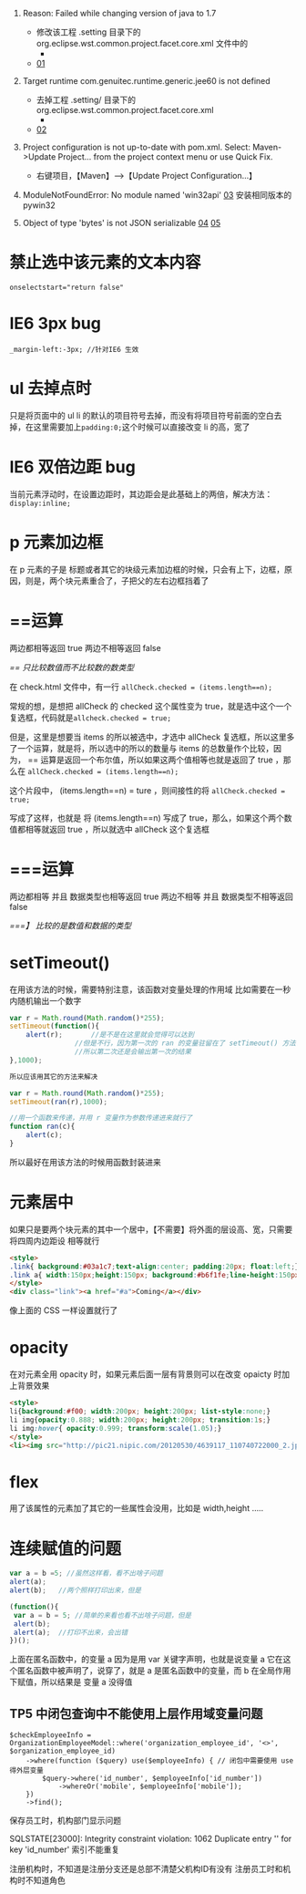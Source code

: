 

1. Reason: Failed while changing version of java to 1.7
	+ 修改该工程 .setting 目录下的 org.eclipse.wst.common.project.facet.core.xml 文件中的
		- <installed facet="java" version="1.7"/>
	+ [01](http://blog.csdn.net/nly19900820/article/details/51788083)


2. Target runtime com.genuitec.runtime.generic.jee60 is not defined
	+ 去掉工程 .setting/ 目录下的 org.eclipse.wst.common.project.facet.core.xml
		- <runtime name="com.genuitec.runtime.generic.jee60"/>
	+ [02](https://jingyan.baidu.com/article/d7130635338e3f13fdf47518.html)

3. Project configuration is not up-to-date with pom.xml. Select: Maven->Update Project... from the project context menu or use Quick Fix.
	+ 右键项目，【Maven】-->【Update Project Configuration...】

4. ModuleNotFoundError: No module named 'win32api'
	[03](https://sourceforge.net/projects/pywin32/files/pywin32/Build%20221/)
	安装相同版本的 pywin32 

5. Object of type 'bytes' is not JSON serializable
	[04](https://blog.csdn.net/z564359805/article/details/80599126)
	[05](https://blog.csdn.net/bear_sun/article/details/79397155)






# 禁止选中该元素的文本内容

`onselectstart="return false"`

# IE6 3px bug

`_margin-left:-3px;	//针对IE6 生效`

#  ul 去掉点时

只是将页面中的 ul li 的默认的项目符号去掉，而没有将项目符号前面的空白去掉，在这里需要加上`padding:0;`这个时候可以直接改变 li 的高，宽了

# IE6 双倍边距 bug

当前元素浮动时，在设置边距时，其边距会是此基础上的两倍，解决方法：`display:inline;`

# p 元素加边框

在 p 元素的子是 标题或者其它的块级元素加边框的时候，只会有上下，边框，原因，则是，两个块元素重合了，子把父的左右边框挡着了

# ==运算

两边都相等返回 true
两边不相等返回 false


*== 只比较数值而不比较数的数类型*

在 check.html 文件中，有一行
`allCheck.checked = (items.length==n);`

常规的想，是想把 allCheck 的 checked  这个属性变为 true，就是选中这个一个复选框，代码就是`allcheck.checked = true;`

但是，这里是想要当 items 的所以被选中，才选中 allCheck 复选框，所以这里多了一个运算，就是将，所以选中的所以的数量与 items 的总数量作个比较，因为， == 运算是返回一个布尔值，所以如果这两个值相等也就是返回了 true ，那么在 
`allCheck.checked = (items.length==n);`

这个片段中， (items.length==n) = ture ，则间接性的将 
`allCheck.checked = true;`

写成了这样，也就是 将 (items.length==n) 写成了 true，那么，如果这个两个数值都相等就返回 true ，所以就选中 allCheck 这个复选框 


# ===运算

两边都相等 并且 数据类型也相等返回 true
两边不相等 并且 数据类型不相等返回 false

*===】 比较的是数值和数据的类型*


# setTimeout()

在用该方法的时候，需要特别注意，该函数对变量处理的作用域
比如需要在一秒内随机输出一个数字

```js
var r = Math.round(Math.random()*255);
setTimeout(function(){
	alert(r);		//是不是在这里就会觉得可以达到
				//但是不行，因为第一次的 ran 的变量驻留在了 setTimeout() 方法中了
				//所以第二次还是会输出第一次的结果
},1000);

所以应该用其它的方法来解决

var r = Math.round(Math.random()*255);
setTimeout(ran(r),1000);

//用一个函数来传递，并用 r 变量作为参数传递进来就行了
function ran(c){
	alert(c);
}
```
所以最好在用该方法的时候用函数封装进来 


# 元素居中

如果只是要两个块元素的其中一个居中，【不需要】将外面的层设高、宽，只需要将四周内边距设
相等就行

```html
<style>
.link{ background:#03a1c7;text-align:center; padding:20px; float:left;}
.link a{ width:150px;height:150px; background:#b6f1fe;line-height:150px; display:block;text-decoration:none;}
</style>
<div class="link"><a href="#a">Coming</a></div>
```
像上面的 CSS 一样设置就行了


# opacity
在对元素全用 opacity 时，如果元素后面一层有背景则可以在改变 opaicty 时加上背景效果
```html
<style>
li{background:#f00; width:200px; height:200px; list-style:none;}
li img{opacity:0.888; width:200px; height:200px; transition:1s;}
li img:hover{ opacity:0.999; transform:scale(1.05);}
</style>
<li><img src="http://pic21.nipic.com/20120530/4639117_110740722000_2.jpg" /></li>
```

# flex
用了该属性的元素加了其它的一些属性会没用，比如是 width,height .....


# 连续赋值的问题

```javascript
var a = b =5; //虽然这样看，看不出啥子问题
alert(a);
alert(b);	//两个照样打印出来，但是

(function(){
 var a = b = 5;	//简单的来看也看不出啥子问题，但是
 alert(b);
 alert(a);	//打印不出来，会出错
})();
```
上面在匿名函数中，的变量 a 因为是用 var 关键字声明，也就是说变量 a 它在这个匿名函数中被声明了，说穿了，就是 a 是匿名函数中的变量，而 b 在全局作用下赋值，所以结果是  变量 a 没得值



## TP5 中闭包查询中不能使用上层作用域变量问题
```
$checkEmployeeInfo = OrganizationEmployeeModel::where('organization_employee_id', '<>', $organization_employee_id)
    ->where(function ($query) use($employeeInfo) { // 闭包中需要使用 use 得外层变量
        $query->where('id_number', $employeeInfo['id_number'])
            ->whereOr('mobile', $employeeInfo['mobile']);
    })
    ->find();
```


保存员工时，机构部门显示问题









SQLSTATE[23000]: Integrity constraint violation: 1062 Duplicate entry '' for key 'id_number'
索引不能重复

注册机构时，不知道是注册分支还是总部不清楚父机构ID有没有
注册员工时和机构时不知道角色











































